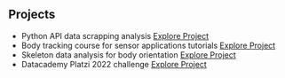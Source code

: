 ## Projects

- Python API data scrapping analysis [Explore Project](skeleton-data-analytics/README.md)
- Body tracking course for sensor applications tutorials [Explore Project](skeleton-data-analytics/README.md)
- Skeleton data analysis for body orientation [Explore Project](skeleton-data-analytics/README.md)
- Datacademy Platzi 2022 challenge [Explore Project](skeleton-data-analytics/README.md)
